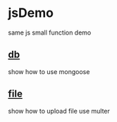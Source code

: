 # jsDemo

same js small function demo

## [db](https://github.com/qingmuAdore/jsDemo/tree/master/db)

show how to use mongoose 

## [file](https://github.com/qingmuAdore/jsDemo/tree/master/file)
show how to upload file use multer
